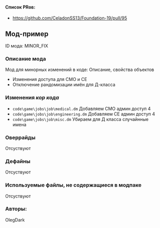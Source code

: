 

#### Список PRов:

- https://github.com/CeladonSS13/Foundation-19/pull/95

## Мод-пример

ID мода: MINOR_FIX

### Описание мода

Мод для минорных изменений в коде: Описание, свойства объектов

- Изменения доступа для СМО и СЕ
- Отключение рандомизации имён для Д-класса

### Изменения *кор кода*

- `code\game\jobs\job\medical.dm` Добавляем СМО админ доступ 4
- `code\game\jobs\job\engineering.dm` Добавляем СЕ админ доступ 4
- `code\game\jobs\job\misc.dm` Убираем для Д класса случайнные имена

### Оверрайды

Отсуствуют

### Дефайны

Отсуствуют

### Используемые файлы, не содержащиеся в модпаке

Отсуствуют

### Авторы:

OlegDark
